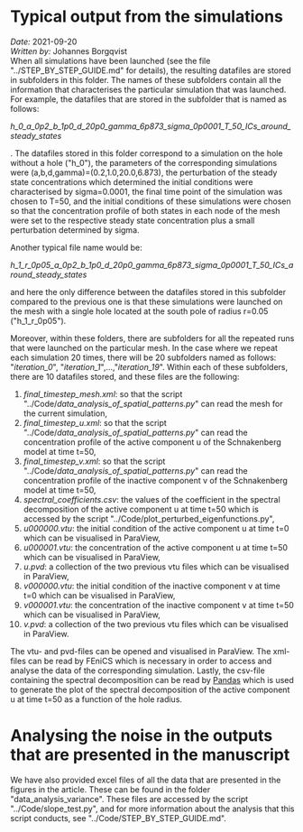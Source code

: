 # Typical output from the simulations
*Date:* 2021-09-20<br>
*Written by:* Johannes Borgqvist<br>
	When all simulations have been launched (see the file "../STEP\_BY\_STEP\_GUIDE.md" for details), the resulting datafiles are stored in subfolders in this folder. The names of these subfolders contain all the information that characterises the particular simulation that was launched. For example, the datafiles that are stored in the subfolder that is named as follows:<br>

*h\_0\_a\_0p2\_b\_1p0\_d\_20p0\_gamma\_6p873\_sigma\_0p0001\_T\_50\_ICs\_around\_steady\_states*<br>

. The datafiles stored in this folder correspond to a simulation on the hole without a hole ("h\_0"), the parameters of the corresponding simulations were (a,b,d,gamma)=(0.2,1.0,20.0,6.873), the perturbation of the steady state concentrations which determined the initial conditions were characterised by sigma=0.0001, the final time point of the simulation was chosen to T=50, and the initial conditions of these simulations were chosen so that the concentration profile of both states in each node of the mesh were set to the respective steady state concentration plus a small perturbation determined by sigma. 

Another typical file name would be:<br>

*h\_1\_r\_0p05\_a\_0p2\_b\_1p0\_d\_20p0\_gamma\_6p873\_sigma\_0p0001\_T\_50\_ICs\_around\_steady\_states*<br>


and here the only difference between the datafiles stored in this subfolder compared to the previous one is that these simulations were launched on the mesh with a single hole located at the south pole of radius r=0.05 ("h\_1\_r\_0p05"). 

Moreover, within these folders, there are subfolders for all the repeated runs that were launched on the particular mesh. In the case where we repeat each simulation 20 times, there will be 20 subfolders named as follows: "*iteration\_0*", "*iteration\_1*",...,"*iteration\_19*". Within each of these subfolders, there are 10 datafiles stored, and these files are the following:

1. *final\_timestep\_mesh.xml*: so that the script "../Code/*data\_analysis\_of\_spatial\_patterns.py*" can read the mesh for the current simulation,
2. *final\_timestep\_u.xml*: so that the script "../Code/*data\_analysis\_of\_spatial\_patterns.py*" can read the concentration profile of the active component u of the Schnakenberg model at time t=50,
3. *final\_timestep\_v.xml*: so that the script "../Code/*data\_analysis\_of\_spatial\_patterns.py*" can read the concentration profile of the inactive component v of the Schnakenberg model at time t=50,       
4. *spectral\_coefficients.csv*: the values of the coefficient in the spectral decomposition of the active component u at time t=50 which is accessed by the script "../Code/plot\_perturbed\_eigenfunctions.py",
5. *u000000.vtu*: the initial condition of the active component u at time t=0 which can be visualised in ParaView,
6. *u000001.vtu*: the concentration of the active component u at time t=50 which can be visualised in ParaView,
7. *u.pvd*: a collection of the two previous vtu files which can be visualised in ParaView,
8. *v000000.vtu*: the initial condition of the inactive component v at time t=0 which can be visualised in ParaView,
9. *v000001.vtu*: the concentration of the inactive component v at time t=50 which can be visualised in ParaView,
10. *v.pvd*: a collection of the two previous vtu files which can be visualised in ParaView.

The vtu- and pvd-files can be opened and visualised in ParaView. The xml-files can be read by FEniCS which is necessary in order to access and analyse the data  of the corresponding simulation. Lastly, the csv-file containing the spectral decomposition can be read by [Pandas](https://pandas.pydata.org/) which is used to generate the plot of the spectral decomposition of the active component u at time t=50 as a function of the hole radius.  


# Analysing the noise in the outputs that are presented in the manuscript
We have also provided excel files of all the data that are presented in the figures in the article. These can be found in the folder "data\_analysis\_variance". These files are accessed by the script "../Code/slope\_test.py", and for more information about the analysis that this script conducts, see "../Code/STEP\_BY\_STEP\_GUIDE.md". 
